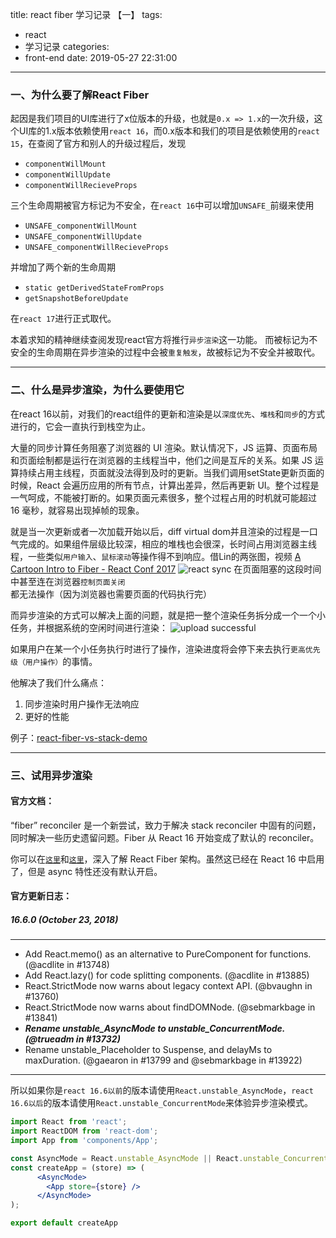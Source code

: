 title: react fiber 学习记录 【一】
tags:
  - react
  - 学习记录
categories:
  - front-end
date: 2019-05-27 22:31:00
---
### 一、为什么要了解React Fiber
起因是我们项目的UI库进行了x位版本的升级，也就是`0.x => 1.x`的一次升级，这个UI库的1.x版本依赖使用`react 16`，而0.x版本和我们的项目是依赖使用的`react 15`，在查阅了官方和别人的升级过程后，发现
- `componentWillMount`
- `componentWillUpdate`
- `componentWillRecieveProps`

三个生命周期被官方标记为不安全，在`react 16`中可以增加`UNSAFE_`前缀来使用
- `UNSAFE_componentWillMount`
- `UNSAFE_componentWillUpdate`
- `UNSAFE_componentWillRecieveProps`

并增加了两个新的生命周期
- `static getDerivedStateFromProps`
- `getSnapshotBeforeUpdate`

在`react 17`进行正式取代。

本着求知的精神继续查阅发现react官方将推行`异步渲染`这一功能。
而被标记为不安全的生命周期在异步渲染的过程中会被`重复触发`，故被标记为不安全并被取代。

---
### 二、什么是异步渲染，为什么要使用它
在react 16以前，对我们的react组件的更新和渲染是以`深度优先`、`堆栈`和`同步`的方式进行的，它会一直执行到栈空为止。

大量的同步计算任务阻塞了浏览器的 UI 渲染。默认情况下，JS 运算、页面布局和页面绘制都是运行在浏览器的主线程当中，他们之间是互斥的关系。如果 JS 运算持续占用主线程，页面就没法得到及时的更新。当我们调用setState更新页面的时候，React 会遍历应用的所有节点，计算出差异，然后再更新 UI。整个过程是一气呵成，不能被打断的。如果页面元素很多，整个过程占用的时机就可能超过 16 毫秒，就容易出现掉帧的现象。

就是当一次更新或者一次加载开始以后，diff virtual dom并且渲染的过程是一口气完成的。如果组件层级比较深，相应的堆栈也会很深，长时间占用浏览器主线程，一些类似`用户输入`、`鼠标滚动`等操作得不到响应。借Lin的两张图，视频 [A Cartoon Intro to Fiber - React Conf 2017](https://www.youtube.com/watch?v=ZCuYPiUIONs)
![react sync](/images/20180428113702655.jpg)
在页面阻塞的这段时间中甚至连在浏览器`控制页面关闭`都无法操作（因为浏览器也需要页面的代码执行完）

而异步渲染的方式可以解决上面的问题，就是把一整个渲染任务拆分成一个一个小任务，并根据系统的空闲时间进行渲染：
![upload successful](/images/pasted-0.png)

如果用户在某一个小任务执行时进行了操作，渲染进度将会停下来去执行`更高优先级（用户操作）`的事情。

他解决了我们什么痛点：
1. 同步渲染时用户操作无法响应
2. 更好的性能

例子：[react-fiber-vs-stack-demo](https://claudiopro.github.io/react-fiber-vs-stack-demo/)

---
### 三、试用异步渲染
#### 官方文档：

“fiber” reconciler 是一个新尝试，致力于解决 stack reconciler 中固有的问题，同时解决一些历史遗留问题。Fiber 从 React 16 开始变成了默认的 reconciler。

你可以在[`这里`](https://github.com/acdlite/react-fiber-architecture)和[`这里`](https://medium.com/react-in-depth/inside-fiber-in-depth-overview-of-the-new-reconciliation-algorithm-in-react-e1c04700ef6e)，深入了解 React Fiber 架构。虽然这已经在 React 16 中启用了，但是 async 特性还没有默认开启。

#### 官方更新日志：

##### 16.6.0 (October 23, 2018)
---
- Add React.memo() as an alternative to PureComponent for functions. (@acdlite in #13748)
- Add React.lazy() for code splitting components. (@acdlite in #13885)
- React.StrictMode now warns about legacy context API. (@bvaughn in #13760)
- React.StrictMode now warns about findDOMNode. (@sebmarkbage in #13841)
- ***Rename unstable_AsyncMode to unstable_ConcurrentMode. (@trueadm in #13732)***
- Rename unstable_Placeholder to Suspense, and delayMs to maxDuration. (@gaearon in #13799 and @sebmarkbage in #13922)

---
所以如果你是`react 16.6以前`的版本请使用`React.unstable_AsyncMode`，`react 16.6以后`的版本请使用`React.unstable_ConcurrentMode`来体验异步渲染模式。

```jsx
import React from 'react';
import ReactDOM from 'react-dom';
import App from 'components/App';

const AsyncMode = React.unstable_AsyncMode || React.unstable_ConcurrentMode;
const createApp = (store) => (
      <AsyncMode>
        <App store={store} />
      </AsyncMode>
);

export default createApp
```